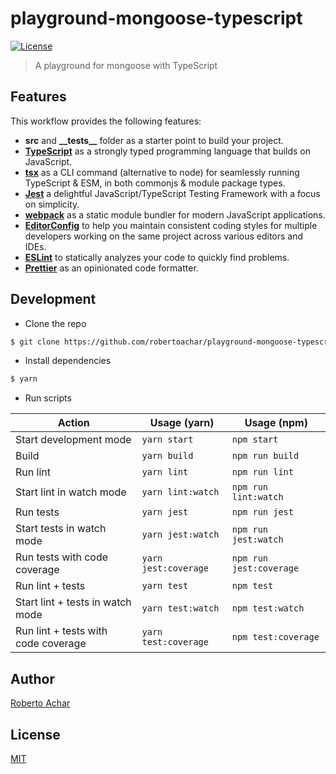 # playground-mongoose-typescript

[![License][license-badge]][license-url]

> A playground for mongoose with TypeScript

## Features

This workflow provides the following features:

- **src** and **\_\_tests\_\_** folder as a starter point to build your project.
- **[TypeScript][typescript-url]** as a strongly typed programming language that builds on JavaScript.
- **[tsx][tsx-url]** as a CLI command (alternative to node) for seamlessly running TypeScript & ESM, in both commonjs & module package types.
- **[Jest][jest-url]** a delightful JavaScript/TypeScript Testing Framework with a focus on simplicity.
- **[webpack][webpack-url]** as a static module bundler for modern JavaScript applications.
- **[EditorConfig][editorconfig-url]** to help you maintain consistent coding styles for multiple developers working on the same project across various editors and IDEs.
- **[ESLint][eslint-url]** to statically analyzes your code to quickly find problems.
- **[Prettier][prettier-url]** as an opinionated code formatter.

## Development

- Clone the repo

```bash
$ git clone https://github.com/robertoachar/playground-mongoose-typescript.git
```

- Install dependencies

```bash
$ yarn
```

- Run scripts

| Action                              | Usage (yarn)         | Usage (npm)             |
| ----------------------------------- | -------------------- | ----------------------- |
| Start development mode              | `yarn start`         | `npm start`             |
| Build                               | `yarn build`         | `npm run build`         |
| Run lint                            | `yarn lint`          | `npm run lint`          |
| Start lint in watch mode            | `yarn lint:watch`    | `npm run lint:watch`    |
| Run tests                           | `yarn jest`          | `npm run jest`          |
| Start tests in watch mode           | `yarn jest:watch`    | `npm run jest:watch`    |
| Run tests with code coverage        | `yarn jest:coverage` | `npm run jest:coverage` |
| Run lint + tests                    | `yarn test`          | `npm test`              |
| Start lint + tests in watch mode    | `yarn test:watch`    | `npm test:watch`        |
| Run lint + tests with code coverage | `yarn test:coverage` | `npm test:coverage`     |

## Author

[Roberto Achar](https://twitter.com/robertoachar)

## License

[MIT](https://github.com/robertoachar/playground-mongoose-typescript/blob/master/LICENSE)

[license-badge]: https://img.shields.io/github/license/robertoachar/playground-mongoose-typescript.svg
[license-url]: https://opensource.org/licenses/MIT

[editorconfig-url]: https://editorconfig.org/
[eslint-url]: https://eslint.org/
[jest-url]: https://jestjs.io/
[prettier-url]: https://prettier.io/
[typescript-url]: https://www.typescriptlang.org/
[tsx-url]: https://www.npmjs.com/package/tsx
[webpack-url]: https://webpack.js.org/
